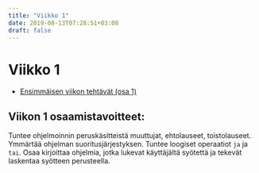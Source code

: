 ```yaml
---
title: "Viikko 1"
date: 2019-08-13T07:28:51+03:00
draft: false
---
```


# Viikko 1

- [Ensimmäisen viikon tehtävät (osa 1)](https://materiaalit.github.io/ohjelmointi-18/part1/)

## Viikon 1 osaamistavoitteet:

Tuntee ohjelmoinnin peruskäsitteistä muuttujat, ehtolauseet, toistolauseet. Ymmärtää ohjelman suoritusjärjestyksen. Tuntee loogiset operaatiot ``ja`` ja ``tai``. Osaa kirjoittaa ohjelmia, jotka lukevat käyttäjältä syötettä ja tekevät laskentaa syötteen perusteella.

